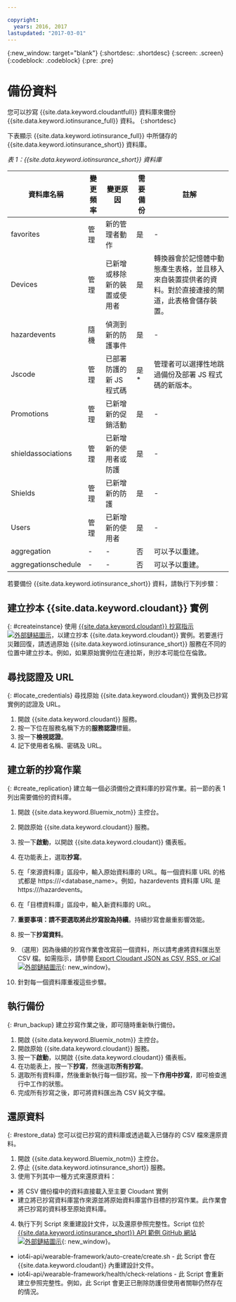 ```yaml
---

copyright:
  years: 2016, 2017
lastupdated: "2017-03-01"
---
```


<!-- Common attributes used in the template are defined as follows: -->
{:new_window: target="blank"}
{:shortdesc: .shortdesc}
{:screen: .screen}
{:codeblock: .codeblock}
{:pre: .pre}



<!-- {{site.data.keyword.iotinsurance_full}}  {{site.data.keyword.iotinsurance_short}}  -->

# 備份資料
您可以抄寫 {{site.data.keyword.cloudantfull}} 資料庫來備份 {{site.data.keyword.iotinsurance_full}} 資料。
{:shortdesc}

下表顯示 {{site.data.keyword.iotinsurance_full}} 中所儲存的 {{site.data.keyword.iotinsurance_short}} 資料庫。

*表 1：{{site.data.keyword.iotinsurance_short}} 資料庫*

資料庫名稱| 變更頻率| 變更原因 | 需要備份 | 註解
------------- | -------------| -------------| -------------| -------------
favorites|管理|新的管理者動作|是|-
Devices|管理|已新增或移除新的裝置或使用者|是| 轉換器會於記憶體中動態產生表格，並且移入來自裝置提供者的資料。對於直接連接的閘道，此表格會儲存裝置。
hazardevents|隨機|偵測到新的防護事件|是|-
Jscode|管理|已部署防護的新 JS 程式碼|是*| 管理者可以選擇性地跳過備份及部署 JS 程式碼的新版本。
Promotions|管理|已新增新的促銷活動|是|-
shieldassociations|管理|已新增新的使用者或防護|是|-
Shields|管理|已新增新的防護|是|-
Users|管理|已新增新的使用者|是|-
aggregation|-|-|否|可以予以重建。
aggregationschedule|-|-| 否|可以予以重建。

若要備份 {{site.data.keyword.iotinsurance_short}} 資料，請執行下列步驟：

## 建立抄本 {{site.data.keyword.cloudant}} 實例
{: #createinstance}
使用 [{{site.data.keyword.cloudant}} 抄寫指示 ![外部鏈結圖示](../../icons/launch-glyph.svg)](https://docs.cloudant.com/replication.html)，以建立抄本 {{site.data.keyword.cloudant}} 實例。若要進行災難回復，請透過原始 {{site.data.keyword.iotinsurance_short}} 服務在不同的位置中建立抄本。例如，如果原始實例位在達拉斯，則抄本可能位在倫敦。

## 尋找認證及 URL
{: #locate_credentials}
尋找原始 {{site.data.keyword.cloudant}} 實例及已抄寫實例的認證及 URL。
1. 開啟 {{site.data.keyword.cloudant}} 服務。
2. 按一下位在服務名稱下方的**服務認證**標籤。
3. 按一下**檢視認證**。
4. 記下使用者名稱、密碼及 URL。

## 建立新的抄寫作業
{: #create_replication}
建立每一個必須備份之資料庫的抄寫作業。前一節的表 1 列出需要備份的資料庫。

1. 開啟 {{site.data.keyword.Bluemix_notm}} 主控台。

2. 開啟原始 {{site.data.keyword.cloudant}} 服務。

3. 按一下**啟動**，以開啟 {{site.data.keyword.cloudant}} 儀表板。

4. 在功能表上，選取**抄寫**。

5. 在「來源資料庫」區段中，輸入原始資料庫的 URL。每一個資料庫 URL 的格式都是 https://<CloudantbaseURL>/<database_name>。例如，hazardevents 資料庫 URL 是 https://<CloudantbaseURL>/hazardevents。

6. 在「目標資料庫」區段中，輸入新資料庫的 URL。

7. **重要事項：**請不要選取**將此抄寫設為持續**。持續抄寫會嚴重影響效能。

8. 按一下**抄寫資料**。  

9. （選用）因為後續的抄寫作業會改寫前一個資料，所以請考慮將資料匯出至 CSV 檔。如需指示，請參閱 [Export Cloudant JSON as CSV, RSS, or iCal ![外部鏈結圖示](../../icons/launch-glyph.svg)](https://developer.ibm.com/clouddataservices/2015/09/22/export-cloudant-json-as-csv-rss-or-ical/){: new_window}。

10. 針對每一個資料庫重複這些步驟。

## 執行備份
{: #run_backup}
建立抄寫作業之後，即可隨時重新執行備份。
1. 開啟 {{site.data.keyword.Bluemix_notm}} 主控台。
2. 開啟原始 {{site.data.keyword.cloudant}} 服務。
3. 按一下**啟動**，以開啟 {{site.data.keyword.cloudant}} 儀表板。
4. 在功能表上，按一下**抄寫**，然後選取**所有抄寫**。
5. 選取所有資料庫，然後重新執行每一個抄寫。按一下**作用中抄寫**，即可檢查進行中工作的狀態。
6. 完成所有抄寫之後，即可將資料匯出為 CSV 純文字檔。

## 還原資料
{: #restore_data}
您可以從已抄寫的資料庫或透過載入已儲存的 CSV 檔來還原資料。
1. 開啟 {{site.data.keyword.Bluemix_notm}} 主控台。
2. 停止 {{site.data.keyword.iotinsurance_short}} 服務。
3. 使用下列其中一種方式來還原資料：
  - 將 CSV 備份檔中的資料直接載入至主要 Cloudant 實例
  - 建立將已抄寫資料庫當作來源並將原始資料庫當作目標的抄寫作業。此作業會將已抄寫的資料移至原始資料庫。
4. 執行下列 Script 來重建設計文件，以及還原參照完整性。Script 位於 [{{site.data.keyword.iotinsurance_short}} API 範例 GitHub 網站 ![外部鏈結圖示](../../icons/launch-glyph.svg)](https://github.com/IBM-Bluemix/iot4i-api-examples-nodejs/){: new_window}。
  - iot4i-api/wearable-framework/auto-create/create.sh - 此 Script 會在 {{site.data.keyword.cloudant}} 內重建設計文件。
  - iot4i-api/wearable-framework/health/check-relations - 此 Script 會重新建立參照完整性。例如，此 Script 會更正已刪除防護但使用者關聯仍然存在的情況。
